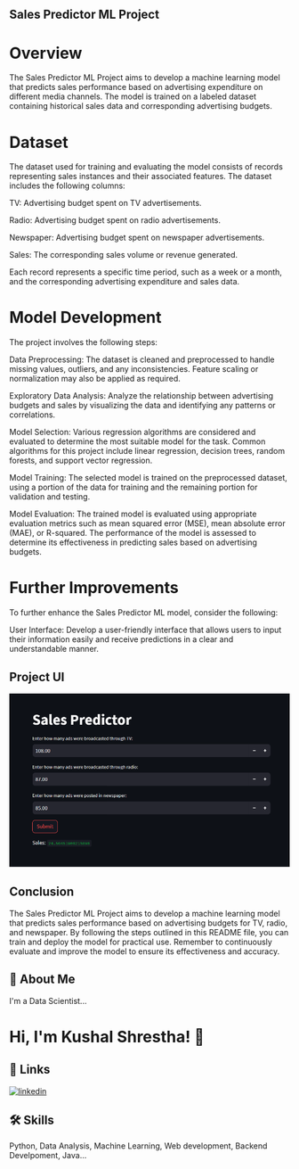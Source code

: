 ## Sales Predictor ML Project
# Overview
The Sales Predictor ML Project aims to develop a machine learning model that predicts sales performance based on advertising expenditure on different media channels. The model is trained on a labeled dataset containing historical sales data and corresponding advertising budgets.

# Dataset
The dataset used for training and evaluating the model consists of records representing sales instances and their associated features. The dataset includes the following columns:

TV: Advertising budget spent on TV advertisements.

Radio: Advertising budget spent on radio advertisements.

Newspaper: Advertising budget spent on newspaper advertisements.

Sales: The corresponding sales volume or revenue generated.

Each record represents a specific time period, such as a week or a month, and the corresponding advertising expenditure and sales data.

# Model Development
The project involves the following steps:

Data Preprocessing: The dataset is cleaned and preprocessed to handle missing values, outliers, and any inconsistencies. Feature scaling or normalization may also be applied as required.

Exploratory Data Analysis: Analyze the relationship between advertising budgets and sales by visualizing the data and identifying any patterns or correlations.

Model Selection: Various regression algorithms are considered and evaluated to determine the most suitable model for the task. Common algorithms for this project include linear regression, decision trees, random forests, and support vector regression.

Model Training: The selected model is trained on the preprocessed dataset, using a portion of the data for training and the remaining portion for validation and testing.

Model Evaluation: The trained model is evaluated using appropriate evaluation metrics such as mean squared error (MSE), mean absolute error (MAE), or R-squared. The performance of the model is assessed to determine its effectiveness in predicting sales based on advertising budgets.
# Further Improvements
To further enhance the Sales Predictor ML model, consider the following:

User Interface: Develop a user-friendly interface that allows users to input their information easily and receive predictions in a clear and understandable manner.

## Project UI

![App Screenshot](https://github.com/Kushal-Shr/Sales-Predictor-WebApp/blob/main/Project_UI.png?raw=true)

## Conclusion
The Sales Predictor ML Project aims to develop a machine learning model that predicts sales performance based on advertising budgets for TV, radio, and newspaper. By following the steps outlined in this README file, you can train and deploy the model for practical use. Remember to continuously evaluate and improve the model to ensure its effectiveness and accuracy.


## 🚀 About Me
I'm a Data Scientist...


# Hi, I'm Kushal Shrestha! 👋


## 🔗 Links

[![linkedin](https://img.shields.io/badge/linkedin-0A66C2?style=for-the-badge&logo=linkedin&logoColor=white)](https://www.linkedin.com/in/kushal-shrestha-28350927b/)



## 🛠 Skills
Python, Data Analysis, Machine Learning, Web development, Backend Develpoment, Java...

